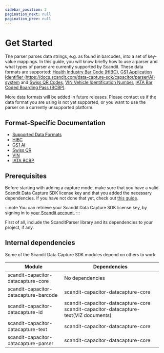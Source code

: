 ```yaml
---
sidebar_position: 2
pagination_next: null
pagination_prev: null
---
```


# Get Started

The parser parses data strings, e.g. as found in barcodes, into a set of key-value mappings. In this guide, you will know briefly how to use a parser and what types of parser are currently supported by Scandit. These data formats are supported: [Health Industry Bar Code (HIBC)](https://docs.scandit.com/data-capture-sdk/capacitor/parser/hibc.html), [GS1 Application Identifier (https://docs.scandit.com/data-capture-sdk/capacitor/parser/AI) system](https://docs.scandit.com/data-capture-sdk/capacitor/parser/gs1ai.html) and [Swiss QR Codes](https://docs.scandit.com/data-capture-sdk/capacitor/parser/swissqr.html), [VIN Vehicle Identification Number](https://docs.scandit.com/data-capture-sdk/capacitor/parser/vin.html), [IATA Bar Coded Boarding Pass (BCBP)](https://docs.scandit.com/data-capture-sdk/capacitor/parser/iata-bcbp.html).

More data formats will be added in future releases. Please contact us if the data format you are using is not yet supported, or you want to use the parser on a currently unsupported platform.

## Format-Specific Documentation

- [Supported Data Formats](https://docs.scandit.com/data-capture-sdk/capacitor/parser/formats.html)
- [HIBC](https://docs.scandit.com/data-capture-sdk/capacitor/parser/hibc.html)
- [GS1 AI](https://docs.scandit.com/data-capture-sdk/capacitor/parser/gs1ai.html)
- [Swiss QR](https://docs.scandit.com/data-capture-sdk/capacitor/parser/swissqr.html)
- [VIN](https://docs.scandit.com/data-capture-sdk/capacitor/parser/vin.html)
- [IATA BCBP](https://docs.scandit.com/data-capture-sdk/capacitor/parser/iata-bcbp.html)

## Prerequisites

Before starting with adding a capture mode, make sure that you have a valid Scandit Data Capture SDK license key and that you added the necessary dependencies. If you have not done that yet, check out [this guide](../add-sdk.md).

:::note
You can retrieve your Scandit Data Capture SDK license key, by signing in to [your Scandit account](https://ssl.scandit.com/dashboard/sign-in).
:::

First of all, include the ScanditParser library and its dependencies to your project, if any.

## Internal dependencies

Some of the Scandit Data Capture SDK modules depend on others to work:

| Module                                | Dependencies                                                                         |
| ------------------------------------- | ------------------------------------------------------------------------------------ |
| scandit-capacitor-datacapture-core    | No dependencies                                                                      |
| scandit-capacitor-datacapture-barcode | scandit-capacitor-datacapture-core                                                   |
| scandit-capacitor-datacapture-id      | scandit-capacitor-datacapture-core scandit-capacitor-datacapture-text(VIZ documents) |
| scandit-capacitor-datacapture-text    | scandit-capacitor-datacapture-core                                                   |
| scandit-capacitor-datacapture-parser  | scandit-capacitor-datacapture-core                                                   |
